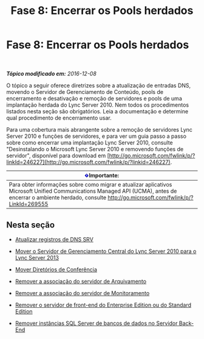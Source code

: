 ﻿---
title: 'Fase 8: Encerrar os Pools herdados'
TOCTitle: 'Fase 8: Encerrar os Pools herdados'
ms:assetid: 1c68e5d8-fb5f-45e6-b6e3-27f5e830c966
ms:mtpsurl: https://technet.microsoft.com/pt-br/library/JJ204724(v=OCS.15)
ms:contentKeyID: 49306062
ms.date: 12/29/2016
mtps_version: v=OCS.15
ms.translationtype: HT
---

# Fase 8: Encerrar os Pools herdados

 

_**Tópico modificado em:** 2016-12-08_

O tópico a seguir oferece diretrizes sobre a atualização de entradas DNS, movendo o Servidor de Gerenciamento de Conteúdo, pools de encerramento e desativação e remoção de servidores e pools de uma implantação herdada do Lync Server 2010. Nem todos os procedimentos listados nesta seção são obrigatórios. Leia a documentação e determine qual procedimento de encerramento usar.

Para uma cobertura mais abrangente sobre a remoção de servidores Lync Server 2010 e funções de servidores, e para ver um guia passo a passo sobre como encerrar uma implantação Lync Server 2010, consulte "Desinstalando o Microsoft Lync Server 2010 e removendo funções de servidor", disponível para download em [http://go.microsoft.com/fwlink/p/?linkId=246227](http://go.microsoft.com/fwlink/p/?linkid=246227).

<table>
<thead>
<tr class="header">
<th><img src="images/Gg425939.important(OCS.15).gif" title="important" alt="important" />Importante:</th>
</tr>
</thead>
<tbody>
<tr class="odd">
<td>Para obter informações sobre como migrar e atualizar aplicativos Microsoft Unified Communications Managed API (UCMA), antes de encerrar o ambiente herdado, consulte <a href="http://go.microsoft.com/fwlink/p/?linkid=269555">http://go.microsoft.com/fwlink/p/?LinkId=269555</a></td>
</tr>
</tbody>
</table>


## Nesta seção

  -   
    [Atualizar registros de DNS SRV](update-dns-srv-records.md)

  -   
    [Mover o Servidor de Gerenciamento Central do Lync Server 2010 para o Lync Server 2013](move-the-lync-server-2010-central-management-server-to-lync-server-2013.md)

  -   
    [Mover Diretórios de Conferência](move-lync-server-2010-conference-directories-to-lync-server-2013.md)

  -   
    [Remover a associação do servidor de Arquivamento](remove-the-archiving-server-association.md)

  -   
    [Remover a associação do servidor de Monitoramento](remove-the-monitoring-server-association.md)

  -   
    [Remover o servidor de front-end do Enterprise Edition ou do Standard Edition](remove-the-enterprise-edition-front-end-server-or-standard-edition-front-end-server.md)

  -   
    [Remover instâncias SQL Server de bancos de dados no Servidor Back-End](remove-sql-server-instances-and-databases-on-the-back-end-server.md)

